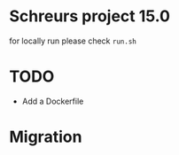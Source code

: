 # Schreurs project 15.0

for locally run please check `run.sh`

# TODO

- Add a Dockerfile

# Migration
